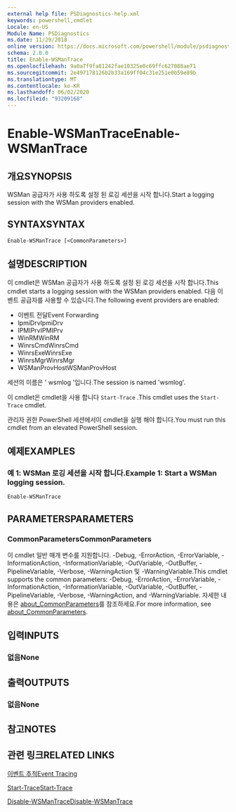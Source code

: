 ```yaml
---
external help file: PSDiagnostics-help.xml
keywords: powershell,cmdlet
Locale: en-US
Module Name: PSDiagnostics
ms.date: 11/29/2018
online version: https://docs.microsoft.com/powershell/module/psdiagnostics/enable-wsmantrace?view=powershell-7.1&WT.mc_id=ps-gethelp
schema: 2.0.0
title: Enable-WSManTrace
ms.openlocfilehash: 9a0a7f9fa81242fae10325e0c69ffc627088ae71
ms.sourcegitcommit: 2e497178126b2b33a169ff04c31e251e0b59e89b
ms.translationtype: MT
ms.contentlocale: ko-KR
ms.lasthandoff: 06/02/2020
ms.locfileid: "93209168"
---
```

# <span data-ttu-id="19d83-103">Enable-WSManTrace</span><span class="sxs-lookup"><span data-stu-id="19d83-103">Enable-WSManTrace</span></span>

## <span data-ttu-id="19d83-104">개요</span><span class="sxs-lookup"><span data-stu-id="19d83-104">SYNOPSIS</span></span>
<span data-ttu-id="19d83-105">WSMan 공급자가 사용 하도록 설정 된 로깅 세션을 시작 합니다.</span><span class="sxs-lookup"><span data-stu-id="19d83-105">Start a logging session with the WSMan providers enabled.</span></span>

## <span data-ttu-id="19d83-106">SYNTAX</span><span class="sxs-lookup"><span data-stu-id="19d83-106">SYNTAX</span></span>

```
Enable-WSManTrace [<CommonParameters>]
```

## <span data-ttu-id="19d83-107">설명</span><span class="sxs-lookup"><span data-stu-id="19d83-107">DESCRIPTION</span></span>
<span data-ttu-id="19d83-108">이 cmdlet은 WSMan 공급자가 사용 하도록 설정 된 로깅 세션을 시작 합니다.</span><span class="sxs-lookup"><span data-stu-id="19d83-108">This cmdlet starts a logging session with the WSMan providers enabled.</span></span> <span data-ttu-id="19d83-109">다음 이벤트 공급자를 사용할 수 있습니다.</span><span class="sxs-lookup"><span data-stu-id="19d83-109">The following event providers are enabled:</span></span>

- <span data-ttu-id="19d83-110">이벤트 전달</span><span class="sxs-lookup"><span data-stu-id="19d83-110">Event Forwarding</span></span>
- <span data-ttu-id="19d83-111">IpmiDrv</span><span class="sxs-lookup"><span data-stu-id="19d83-111">IpmiDrv</span></span>
- <span data-ttu-id="19d83-112">IPMIPrv</span><span class="sxs-lookup"><span data-stu-id="19d83-112">IPMIPrv</span></span>
- <span data-ttu-id="19d83-113">WinRM</span><span class="sxs-lookup"><span data-stu-id="19d83-113">WinRM</span></span>
- <span data-ttu-id="19d83-114">WinrsCmd</span><span class="sxs-lookup"><span data-stu-id="19d83-114">WinrsCmd</span></span>
- <span data-ttu-id="19d83-115">WinrsExe</span><span class="sxs-lookup"><span data-stu-id="19d83-115">WinrsExe</span></span>
- <span data-ttu-id="19d83-116">WinrsMgr</span><span class="sxs-lookup"><span data-stu-id="19d83-116">WinrsMgr</span></span>
- <span data-ttu-id="19d83-117">WSManProvHost</span><span class="sxs-lookup"><span data-stu-id="19d83-117">WSManProvHost</span></span>

<span data-ttu-id="19d83-118">세션의 이름은 ' wsmlog '입니다.</span><span class="sxs-lookup"><span data-stu-id="19d83-118">The session is named 'wsmlog'.</span></span>

<span data-ttu-id="19d83-119">이 cmdlet은 cmdlet을 사용 합니다 `Start-Trace` .</span><span class="sxs-lookup"><span data-stu-id="19d83-119">This cmdlet uses the `Start-Trace` cmdlet.</span></span>

<span data-ttu-id="19d83-120">관리자 권한 PowerShell 세션에서이 cmdlet을 실행 해야 합니다.</span><span class="sxs-lookup"><span data-stu-id="19d83-120">You must run this cmdlet from an elevated PowerShell session.</span></span>

## <span data-ttu-id="19d83-121">예제</span><span class="sxs-lookup"><span data-stu-id="19d83-121">EXAMPLES</span></span>

### <span data-ttu-id="19d83-122">예 1: WSMan 로깅 세션을 시작 합니다.</span><span class="sxs-lookup"><span data-stu-id="19d83-122">Example 1: Start a WSMan logging session.</span></span>

```powershell
Enable-WSManTrace
```

## <span data-ttu-id="19d83-123">PARAMETERS</span><span class="sxs-lookup"><span data-stu-id="19d83-123">PARAMETERS</span></span>

### <span data-ttu-id="19d83-124">CommonParameters</span><span class="sxs-lookup"><span data-stu-id="19d83-124">CommonParameters</span></span>

<span data-ttu-id="19d83-125">이 cmdlet 일반 매개 변수를 지원합니다. -Debug, -ErrorAction, -ErrorVariable, -InformationAction, -InformationVariable, -OutVariable, -OutBuffer, -PipelineVariable, -Verbose, -WarningAction 및 -WarningVariable.</span><span class="sxs-lookup"><span data-stu-id="19d83-125">This cmdlet supports the common parameters: -Debug, -ErrorAction, -ErrorVariable, -InformationAction, -InformationVariable, -OutVariable, -OutBuffer, -PipelineVariable, -Verbose, -WarningAction, and -WarningVariable.</span></span> <span data-ttu-id="19d83-126">자세한 내용은 [about_CommonParameters](https://go.microsoft.com/fwlink/?LinkID=113216)를 참조하세요.</span><span class="sxs-lookup"><span data-stu-id="19d83-126">For more information, see [about_CommonParameters](https://go.microsoft.com/fwlink/?LinkID=113216).</span></span>

## <span data-ttu-id="19d83-127">입력</span><span class="sxs-lookup"><span data-stu-id="19d83-127">INPUTS</span></span>

### <span data-ttu-id="19d83-128">없음</span><span class="sxs-lookup"><span data-stu-id="19d83-128">None</span></span>

## <span data-ttu-id="19d83-129">출력</span><span class="sxs-lookup"><span data-stu-id="19d83-129">OUTPUTS</span></span>

### <span data-ttu-id="19d83-130">없음</span><span class="sxs-lookup"><span data-stu-id="19d83-130">None</span></span>

## <span data-ttu-id="19d83-131">참고</span><span class="sxs-lookup"><span data-stu-id="19d83-131">NOTES</span></span>

## <span data-ttu-id="19d83-132">관련 링크</span><span class="sxs-lookup"><span data-stu-id="19d83-132">RELATED LINKS</span></span>

[<span data-ttu-id="19d83-133">이벤트 추적</span><span class="sxs-lookup"><span data-stu-id="19d83-133">Event Tracing</span></span>](/windows/desktop/ETW/event-tracing-portal)

[<span data-ttu-id="19d83-134">Start-Trace</span><span class="sxs-lookup"><span data-stu-id="19d83-134">Start-Trace</span></span>](start-trace.md)

[<span data-ttu-id="19d83-135">Disable-WSManTrace</span><span class="sxs-lookup"><span data-stu-id="19d83-135">Disable-WSManTrace</span></span>](Disable-WSManTrace.md)

